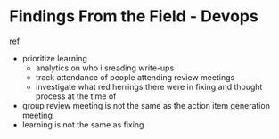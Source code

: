 # Findings From the Field - Devops
[ref](https://speakerdeck.com/jallspaw/findings-from-the-field-devops-enterprise-london-2020)

- prioritize learning
  - analytics on who i sreading write-ups
  - track attendance of people attending review meetings
  - investigate what red herrings there were in fixing and thought process at the time of
- group review meeting is not the same as the action item generation meeting
- learning is not the same as fixing
